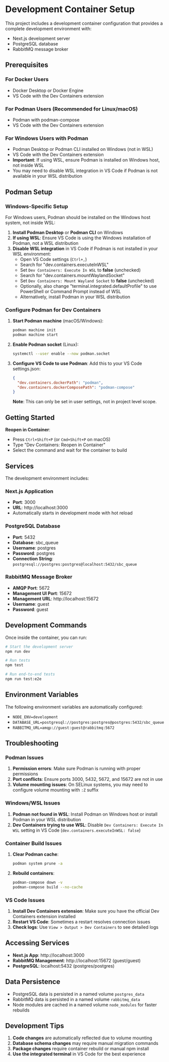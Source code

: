 # Development Container Setup

This project includes a development container configuration that provides a complete development environment with:
- Next.js development server
- PostgreSQL database
- RabbitMQ message broker

## Prerequisites

### For Docker Users
- Docker Desktop or Docker Engine
- VS Code with the Dev Containers extension

### For Podman Users (Recommended for Linux/macOS)
- Podman with podman-compose
- VS Code with the Dev Containers extension

### For Windows Users with Podman
- Podman Desktop or Podman CLI installed on Windows (not in WSL)
- VS Code with the Dev Containers extension
- **Important**: If using WSL, ensure Podman is installed on Windows host, not inside WSL
- You may need to disable WSL integration in VS Code if Podman is not available in your WSL distribution

## Podman Setup

### Windows-Specific Setup

For Windows users, Podman should be installed on the Windows host system, not inside WSL:

1. **Install Podman Desktop** or **Podman CLI** on Windows
2. **If using WSL**: Ensure VS Code is using the Windows installation of Podman, not a WSL distribution
3. **Disable WSL integration** in VS Code if Podman is not installed in your WSL environment:
   - Open VS Code settings (`Ctrl+,`)
   - Search for "dev.containers.executeInWSL"
   - Set `Dev Containers: Execute In WSL` to **false** (unchecked)
   - Search for "dev.containers.mountWaylandSocket"
   - Set `Dev Containers: Mount Wayland Socket` to **false** (unchecked)
   - Optionally, also change "terminal.integrated.defaultProfile" to use PowerShell or Command Prompt instead of WSL
   - Alternatively, install Podman in your WSL distribution

### Configure Podman for Dev Containers

1. **Start Podman machine** (macOS/Windows):
   ```bash
   podman machine init
   podman machine start
   ```

2. **Enable Podman socket** (Linux):
   ```bash
   systemctl --user enable --now podman.socket
   ```

3. **Configure VS Code to use Podman**:
   Add this to your VS Code settings.json:
   ```json
   {
     "dev.containers.dockerPath": "podman",
     "dev.containers.dockerComposePath": "podman-compose"
   }
   ```
   **Note**: This can only be set in user settings, not in project level scope.

## Getting Started

**Reopen in Container**:
   - Press `Ctrl+Shift+P` (or `Cmd+Shift+P` on macOS)
   - Type "Dev Containers: Reopen in Container"
   - Select the command and wait for the container to build

## Services

The development environment includes:

### Next.js Application
- **Port**: 3000
- **URL**: http://localhost:3000
- Automatically starts in development mode with hot reload

### PostgreSQL Database
- **Port**: 5432
- **Database**: sbc_queue
- **Username**: postgres
- **Password**: postgres
- **Connection String**: `postgresql://postgres:postgres@localhost:5432/sbc_queue`

### RabbitMQ Message Broker
- **AMQP Port**: 5672
- **Management UI Port**: 15672
- **Management URL**: http://localhost:15672
- **Username**: guest
- **Password**: guest

## Development Commands

Once inside the container, you can run:

```bash
# Start the development server
npm run dev

# Run tests
npm test

# Run end-to-end tests
npm run test:e2e
```

## Environment Variables

The following environment variables are automatically configured:

- `NODE_ENV=development`
- `DATABASE_URL=postgresql://postgres:postgres@postgres:5432/sbc_queue`
- `RABBITMQ_URL=amqp://guest:guest@rabbitmq:5672`

## Troubleshooting

### Podman Issues

1. **Permission errors**: Make sure Podman is running with proper permissions
2. **Port conflicts**: Ensure ports 3000, 5432, 5672, and 15672 are not in use
3. **Volume mounting issues**: On SELinux systems, you may need to configure volume mounting with `:Z` suffix

### Windows/WSL Issues

1. **Podman not found in WSL**: Install Podman on Windows host or install Podman in your WSL distribution
2. **Dev Containers trying to use WSL**: Disable `Dev Containers: Execute In WSL` setting in VS Code (`dev.containers.executeInWSL: false`)

### Container Build Issues

1. **Clear Podman cache**:
   ```bash
   podman system prune -a
   ```

2. **Rebuild containers**:
   ```bash
   podman-compose down -v
   podman-compose build --no-cache
   ```

### VS Code Issues

1. **Install Dev Containers extension**: Make sure you have the official Dev Containers extension installed
2. **Restart VS Code**: Sometimes a restart resolves connection issues
3. **Check logs**: Use `View > Output > Dev Containers` to see detailed logs

## Accessing Services

- **Next.js App**: http://localhost:3000
- **RabbitMQ Management**: http://localhost:15672 (guest/guest)
- **PostgreSQL**: localhost:5432 (postgres/postgres)

## Data Persistence

- PostgreSQL data is persisted in a named volume `postgres_data`
- RabbitMQ data is persisted in a named volume `rabbitmq_data`
- Node modules are cached in a named volume `node_modules` for faster rebuilds

## Development Tips

1. **Code changes** are automatically reflected due to volume mounting
2. **Database schema changes** may require manual migration commands
3. **Package changes** require container rebuild or manual npm install
4. **Use the integrated terminal** in VS Code for the best experience
